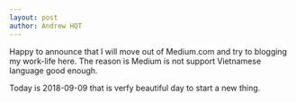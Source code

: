 ```yaml
---
layout: post
author: Andrew HQT
---
```


Happy to announce that I will move out of Medium.com and try to blogging my work-life here.
The reason is Medium is not support Vietnamese language good enough. 

Today is 2018-09-09 that is verfy beautiful day to start a new thing. 
